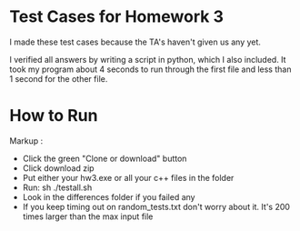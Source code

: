 # Test Cases for Homework 3


I made these test cases because the TA's haven't given us any yet.

I verified all answers by writing a script in python, which I also included.
It took my program about 4 seconds to run through the first file and less than 1 second for the other file.

# How to Run
Markup : 
 * Click the green "Clone or download" button
 * Click download zip
 * Put either your hw3.exe or all your c++ files in the folder
 * Run: sh ./testall.sh
 * Look in the differences folder if you failed any
 * If you keep timing out on random_tests.txt don't worry about it. It's 200 times larger than the max input file

